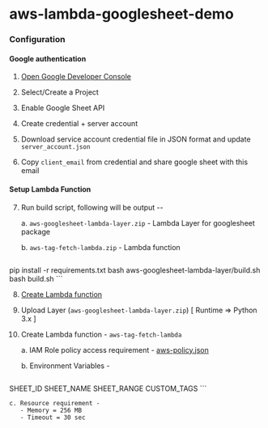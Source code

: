 # aws-lambda-googlesheet-demo

### Configuration


#### Google authentication

1. [Open Google Developer Console](https://console.developers.google.com/)

2. Select/Create a Project

3. Enable Google Sheet API

4. Create credential + server account

5. Download service account credential file in JSON format and update `server_account.json`

6. Copy `client_email` from credential and share google sheet with this email


#### Setup Lambda Function

7. Run build script, following will be output --

    a. `aws-googlesheet-lambda-layer.zip` - Lambda Layer for googlesheet package

    b. `aws-tag-fetch-lambda.zip` - Lambda function

    ```bash
pip install -r requirements.txt
bash aws-googlesheet-lambda-layer/build.sh
bash build.sh
    ```

8. [Create Lambda function](https://console.aws.amazon.com/lambda/home)

9. Upload Layer (`aws-googlesheet-lambda-layer.zip`) [ Runtime => Python 3.x ]

10. Create Lambda function - `aws-tag-fetch-lambda`

    a. IAM Role policy access requirement - [aws-policy.json](aws-policy.json)

    b. Environment Variables -

      ```bash
SHEET_ID
SHEET_NAME
SHEET_RANGE
CUSTOM_TAGS
      ```

    c. Resource requirement -
       - Memory = 256 MB
       - Timeout = 30 sec
